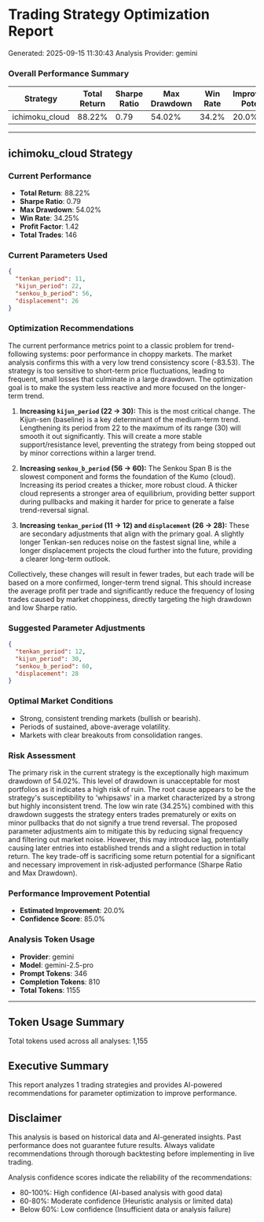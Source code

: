 
# Trading Strategy Optimization Report
Generated: 2025-09-15 11:30:43
Analysis Provider: gemini

### Overall Performance Summary

| Strategy | Total Return | Sharpe Ratio | Max Drawdown | Win Rate | Improvement Potential |
|----------|-------------|--------------|--------------|----------|---------------------|
| ichimoku_cloud | 88.22% | 0.79 | 54.02% | 34.2% | 20.0% |

---

## ichimoku_cloud Strategy

### Current Performance
- **Total Return**: 88.22%
- **Sharpe Ratio**: 0.79
- **Max Drawdown**: 54.02%
- **Win Rate**: 34.25%
- **Profit Factor**: 1.42
- **Total Trades**: 146

### Current Parameters Used

```json
{
  "tenkan_period": 11,
  "kijun_period": 22,
  "senkou_b_period": 56,
  "displacement": 26
}
```

### Optimization Recommendations

The current performance metrics point to a classic problem for trend-following systems: poor performance in choppy markets. The market analysis confirms this with a very low trend consistency score (-83.53). The strategy is too sensitive to short-term price fluctuations, leading to frequent, small losses that culminate in a large drawdown. The optimization goal is to make the system less reactive and more focused on the longer-term trend.

1.  **Increasing `kijun_period` (22 -> 30):** This is the most critical change. The Kijun-sen (baseline) is a key determinant of the medium-term trend. Lengthening its period from 22 to the maximum of its range (30) will smooth it out significantly. This will create a more stable support/resistance level, preventing the strategy from being stopped out by minor corrections within a larger trend.

2.  **Increasing `senkou_b_period` (56 -> 60):** The Senkou Span B is the slowest component and forms the foundation of the Kumo (cloud). Increasing its period creates a thicker, more robust cloud. A thicker cloud represents a stronger area of equilibrium, providing better support during pullbacks and making it harder for price to generate a false trend-reversal signal.

3.  **Increasing `tenkan_period` (11 -> 12) and `displacement` (26 -> 28):** These are secondary adjustments that align with the primary goal. A slightly longer Tenkan-sen reduces noise on the fastest signal line, while a longer displacement projects the cloud further into the future, providing a clearer long-term outlook. 

Collectively, these changes will result in fewer trades, but each trade will be based on a more confirmed, longer-term trend signal. This should increase the average profit per trade and significantly reduce the frequency of losing trades caused by market choppiness, directly targeting the high drawdown and low Sharpe ratio.

### Suggested Parameter Adjustments

```json
{
  "tenkan_period": 12,
  "kijun_period": 30,
  "senkou_b_period": 60,
  "displacement": 28
}
```

### Optimal Market Conditions
- Strong, consistent trending markets (bullish or bearish).
- Periods of sustained, above-average volatility.
- Markets with clear breakouts from consolidation ranges.

### Risk Assessment
The primary risk in the current strategy is the exceptionally high maximum drawdown of 54.02%. This level of drawdown is unacceptable for most portfolios as it indicates a high risk of ruin. The root cause appears to be the strategy's susceptibility to 'whipsaws' in a market characterized by a strong but highly inconsistent trend. The low win rate (34.25%) combined with this drawdown suggests the strategy enters trades prematurely or exits on minor pullbacks that do not signify a true trend reversal. The proposed parameter adjustments aim to mitigate this by reducing signal frequency and filtering out market noise. However, this may introduce lag, potentially causing later entries into established trends and a slight reduction in total return. The key trade-off is sacrificing some return potential for a significant and necessary improvement in risk-adjusted performance (Sharpe Ratio and Max Drawdown).

### Performance Improvement Potential
- **Estimated Improvement**: 20.0%
- **Confidence Score**: 85.0%
### Analysis Token Usage
- **Provider**: gemini
- **Model**: gemini-2.5-pro
- **Prompt Tokens**: 346
- **Completion Tokens**: 810
- **Total Tokens**: 1155

---

## Token Usage Summary

Total tokens used across all analyses: 1,155

## Executive Summary

This report analyzes 1 trading strategies and provides AI-powered 
recommendations for parameter optimization to improve performance.

## Disclaimer

This analysis is based on historical data and AI-generated insights. 
Past performance does not guarantee future results. Always validate recommendations through 
thorough backtesting before implementing in live trading.

Analysis confidence scores indicate the reliability of the recommendations:
- 80-100%: High confidence (AI-based analysis with good data)
- 60-80%: Moderate confidence (Heuristic analysis or limited data)  
- Below 60%: Low confidence (Insufficient data or analysis failure)
